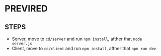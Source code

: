 # PREVIRED

## STEPS 

- Server, move to `cd/server` and run `npm install`, afther that `node server.js`
- Client, move to `cd/client` and run `npm install`, afther that `npm run dev`
